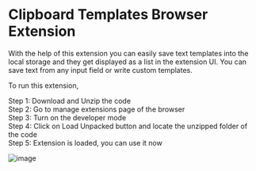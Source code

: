 # Clipboard Templates Browser Extension

With the help of this extension you can easily save text templates into the local storage and they get displayed as a list in the extension UI. You can save text from any input field or write custom templates.

To run this extension,

Step 1: Download and Unzip the code  
Step 2: Go to manage extensions page of the browser  
Step 3: Turn on the developer mode  
Step 4: Click on Load Unpacked button and locate the unzipped folder of the code  
Step 5: Extension is loaded, you can use it now  

![image](https://github.com/user-attachments/assets/c78225a5-03c9-4d49-8c43-da68524253d4)
